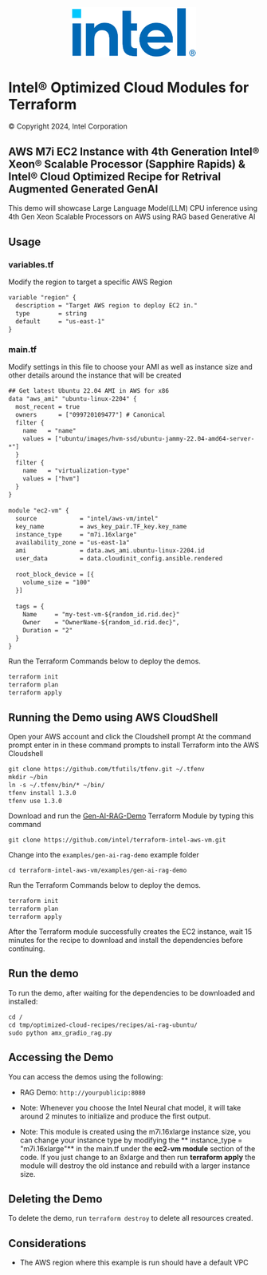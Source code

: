 <p align="center">
  <img src="https://github.com/intel/terraform-intel-aws-vm/blob/main/images/logo-classicblue-800px.png?raw=true" alt="Intel Logo" width="250"/>
</p>

# Intel® Optimized Cloud Modules for Terraform

© Copyright 2024, Intel Corporation

## AWS M7i EC2 Instance with 4th Generation Intel® Xeon® Scalable Processor (Sapphire Rapids) & Intel® Cloud Optimized Recipe for Retrival Augmented Generated GenAI

This demo will showcase Large Language Model(LLM) CPU inference using 4th Gen Xeon Scalable Processors on AWS using RAG based Generative AI

## Usage

### variables.tf

Modify the region to target a specific AWS Region

```hcl
variable "region" {
  description = "Target AWS region to deploy EC2 in."
  type        = string
  default     = "us-east-1"
}
```

### main.tf

Modify settings in this file to choose your AMI as well as instance size and other details around the instance that will be created

```hcl
## Get latest Ubuntu 22.04 AMI in AWS for x86
data "aws_ami" "ubuntu-linux-2204" {
  most_recent = true
  owners      = ["099720109477"] # Canonical
  filter {
    name   = "name"
    values = ["ubuntu/images/hvm-ssd/ubuntu-jammy-22.04-amd64-server-*"]
  }
  filter {
    name   = "virtualization-type"
    values = ["hvm"]
  }
}

module "ec2-vm" {
  source            = "intel/aws-vm/intel"
  key_name          = aws_key_pair.TF_key.key_name
  instance_type     = "m7i.16xlarge"
  availability_zone = "us-east-1a"
  ami               = data.aws_ami.ubuntu-linux-2204.id
  user_data         = data.cloudinit_config.ansible.rendered

  root_block_device = [{
    volume_size = "100"
  }]

  tags = {
    Name     = "my-test-vm-${random_id.rid.dec}"
    Owner    = "OwnerName-${random_id.rid.dec}",
    Duration = "2"
  }
}
```

Run the Terraform Commands below to deploy the demos.

```Shell
terraform init
terraform plan
terraform apply
```

## Running the Demo using AWS CloudShell

Open your AWS account and click the Cloudshell prompt
At the command prompt enter in in these command prompts to install Terraform into the AWS Cloudshell

```Shell
git clone https://github.com/tfutils/tfenv.git ~/.tfenv
mkdir ~/bin
ln -s ~/.tfenv/bin/* ~/bin/
tfenv install 1.3.0
tfenv use 1.3.0
```

Download and run the [Gen-AI-RAG-Demo](https://github.com/intel/terraform-intel-aws-vm/tree/main/examples/gen-ai-rag-demo) Terraform Module by typing this command

```Shell
git clone https://github.com/intel/terraform-intel-aws-vm.git
```

Change into the `examples/gen-ai-rag-demo` example folder

```Shell
cd terraform-intel-aws-vm/examples/gen-ai-rag-demo
```

Run the Terraform Commands below to deploy the demos.

```Shell
terraform init
terraform plan
terraform apply
```

After the Terraform module successfully creates the EC2 instance, wait 15 minutes for the recipe to download and install the dependencies before continuing.

## Run the demo

To run the demo, after waiting for the dependencies to be downloaded and installed:

```shell
cd /
cd tmp/optimized-cloud-recipes/recipes/ai-rag-ubuntu/
sudo python amx_gradio_rag.py
```

## Accessing the Demo

You can access the demos using the following:

- RAG Demo: `http://yourpublicip:8080`

- Note: Whenever you choose the Intel Neural chat model, it will take around 2 minutes to initialize and produce the first output.

- Note: This module is created using the m7i.16xlarge instance size, you can change your instance type by modifying the **
instance_type = "m7i.16xlarge"** in the main.tf under the **ec2-vm module** section of the code. If you just change to an 8xlarge and then run **terraform apply** the module will destroy the old instance and rebuild with a larger instance size.

## Deleting the Demo

To delete the demo, run `terraform destroy` to delete all resources created.

## Considerations

- The AWS region where this example is run should have a default VPC

